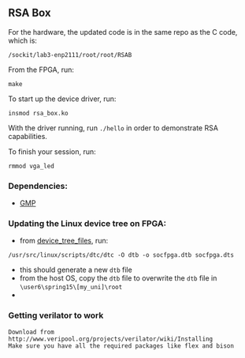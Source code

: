## RSA Box

For the hardware, the updated code is in the same repo as the C code, which is:

```
/sockit/lab3-enp2111/root/root/RSAB
```

From the FPGA, run:
```
make
``` 

To start up the device driver, run:
```
insmod rsa_box.ko
```

With the driver running, run `./hello` in order to demonstrate RSA capabilities.

To finish your session, run:
```
rmmod vga_led
```

### Dependencies:
 * [GMP](https://gmplib.org/)

### Updating the Linux device tree on FPGA:
* from [device_tree_files](https://github.com/ohEmily/RSA_accelerator/tree/master/device_tree_files), run:
```
/usr/src/linux/scripts/dtc/dtc -O dtb -o socfpga.dtb socfpga.dts
```
 * this should generate a new `dtb` file
 * from the host OS, copy the `dtb` file to overwrite the `dtb` file in `\user6\spring15\[my_uni]\root`
 * 
 
### Getting verilator to work
```
Download from http://www.veripool.org/projects/verilator/wiki/Installing
Make sure you have all the required packages like flex and bison
```

